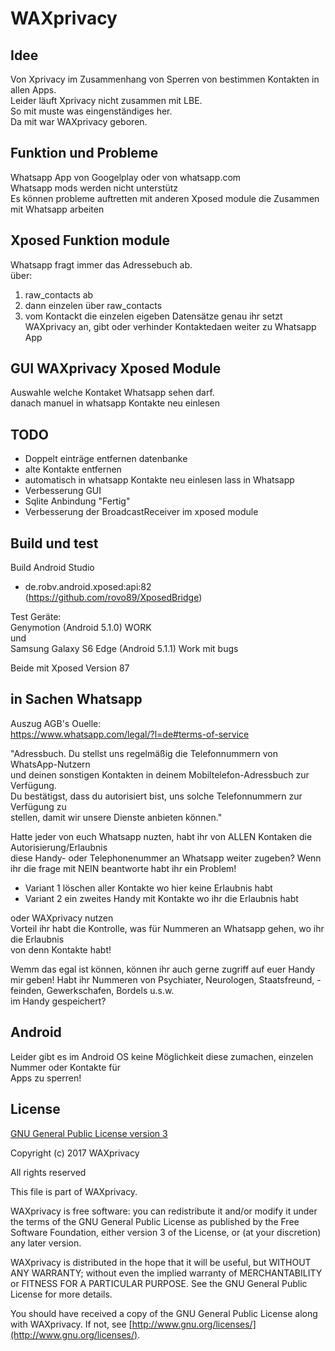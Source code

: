 # WAXprivacy

Idee
----
Von Xprivacy im Zusammenhang von Sperren von bestimmen Kontakten in allen Apps.<br>
Leider läuft Xprivacy nicht zusammen mit LBE.<br>
So mit muste was eingenständiges her.<br>
Da mit war WAXprivacy geboren.

Funktion und Probleme
--------
Whatsapp App von Googelplay oder von whatsapp.com<br>
Whatsapp mods werden nicht unterstütz<br>
Es können probleme auftretten mit anderen Xposed module die Zusammen mit Whatsapp arbeiten<br>  

Xposed Funktion module
-----------------------
Whatsapp fragt immer das Adressebuch ab.<br>
über: <br>
1. raw_contacts ab
2. dann einzelen über raw_contacts
3. vom Kontackt die einzelen eigeben Datensätze
genau ihr setzt WAXprivacy an, gibt oder verhinder Kontaktedaen weiter zu Whatsapp App<br>

GUI WAXprivacy Xposed Module
----
Auswahle welche Kontaket Whatsapp sehen darf.<br>
danach manuel in whatsapp Kontakte neu einlesen

TODO
----
- Doppelt einträge entfernen datenbanke
- alte Kontakte entfernen
- automatisch in whatsapp Kontakte neu einlesen lass in Whatsapp
- Verbesserung GUI
- Sqlite Anbindung "Fertig"
- Verbesserung der BroadcastReceiver im xposed module


Build und test
------------
Build Android Studio<br>
- de.robv.android.xposed:api:82 (https://github.com/rovo89/XposedBridge)

Test Geräte:<br>
Genymotion (Android 5.1.0) WORK<br>
und<br>
Samsung Galaxy S6 Edge (Android 5.1.1) Work mit bugs<br>

Beide mit Xposed Version 87


in Sachen Whatsapp
------------------
Auszug AGB's Ouelle:<br>
https://www.whatsapp.com/legal/?l=de#terms-of-service<br>

"Adressbuch. Du stellst uns regelmäßig die Telefonnummern von WhatsApp-Nutzern<br>
und deinen sonstigen Kontakten in deinem Mobiltelefon-Adressbuch zur Verfügung.<br>
Du bestätigst, dass du autorisiert bist, uns solche Telefonnummern zur Verfügung zu<br>
stellen, damit wir unsere Dienste anbieten können."<br>

Hatte jeder von euch Whatsapp nuzten, habt ihr von ALLEN Kontaken die Autorisierung/Erlaubnis<br>
diese Handy- oder Telephonenummer an Whatsapp weiter zugeben?
Wenn ihr die frage mit NEIN beantworte habt ihr ein Problem!
- Variant 1 löschen aller Kontakte wo hier keine Erlaubnis habt
- Variant 2 ein zweites Handy mit Kontakte wo ihr die Erlaubnis habt

oder WAXprivacy nutzen<br>
Vorteil ihr habt die Kontrolle, was für Nummeren an Whatsapp gehen, wo ihr die Erlaubnis<br>
von denn Kontakte habt! 

Wemm das egal ist können, können ihr auch gerne zugriff auf euer Handy mir geben!
Habt ihr Nummeren von Psychiater, Neurologen, Staatsfreund, -feinden, Gewerkschafen, Bordels u.s.w.<br>
im Handy gespeichert?

Android
-------
Leider gibt es im Android OS keine Möglichkeit diese zumachen, einzelen Nummer oder Kontakte für<br>
Apps zu sperren!

License
-------

[GNU General Public License version 3](http://www.gnu.org/licenses/gpl.txt)

Copyright (c) 2017 WAXprivacy

All rights reserved

This file is part of WAXprivacy.

WAXprivacy is free software: you can redistribute it and/or modify
it under the terms of the GNU General Public License as published by
the Free Software Foundation, either version 3 of the License, or
(at your discretion) any later version.

WAXprivacy is distributed in the hope that it will be useful,
but WITHOUT ANY WARRANTY; without even the implied warranty of
MERCHANTABILITY or FITNESS FOR A PARTICULAR PURPOSE.  See the
GNU General Public License for more details.

You should have received a copy of the GNU General Public License
along with WAXprivacy.  If not, see [http://www.gnu.org/licenses/](http://www.gnu.org/licenses/).
